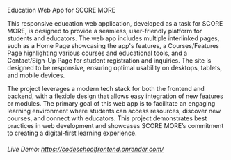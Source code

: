 Education Web App for SCORE MORE

This responsive education web application, developed as a task for SCORE MORE, is designed to provide a seamless, user-friendly platform for students and educators.
The web app includes multiple interlinked pages, such as a Home Page showcasing the app's features, a Courses/Features Page highlighting various courses and educational tools,
and a Contact/Sign-Up Page for student registration and inquiries. The site is designed to be responsive, ensuring optimal usability on desktops, tablets, and mobile devices.

The project leverages a modern tech stack for both the frontend and backend, with a flexible design that allows easy integration of new features or modules.
The primary goal of this web app is to facilitate an engaging learning environment where students can access resources, discover new courses,
and connect with educators. This project demonstrates best practices in web development and showcases SCORE MORE’s commitment to creating a digital-first learning experience.

<h6>Live Demo: 
   <a 
       href="https://codeschoolfrontend.onrender.com/">
       https://codeschoolfrontend.onrender.com/
    </a>
</h6>